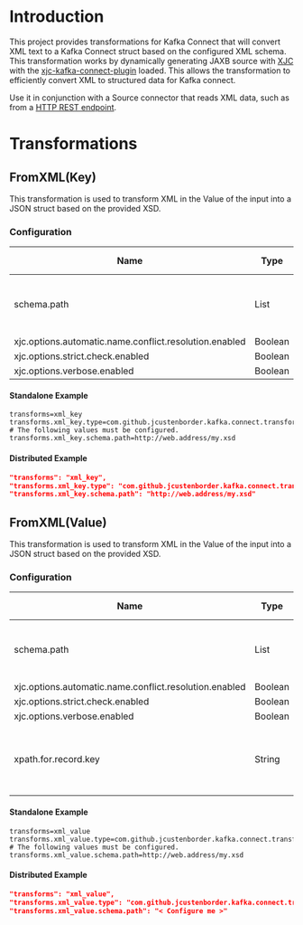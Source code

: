 # Introduction

This project provides transformations for Kafka Connect that will convert XML text to a Kafka Connect struct based on
the configured XML schema. This transformation works by dynamically generating JAXB source
with [XJC](https://docs.oracle.com/javase/8/docs/technotes/tools/unix/xjc.html) with the
[xjc-kafka-connect-plugin](https://github.com/jcustenborder/xjc-kafka-connect-plugin) loaded. This allows the
transformation to efficiently convert XML to structured data for Kafka connect.

Use it in conjunction with a Source connector that reads XML data, such as from
a [HTTP REST endpoint](https://www.confluent.io/hub/castorm/kafka-connect-http).

# Transformations

## FromXML(Key)

This transformation is used to transform XML in the Value of the input into a JSON struct based on the provided XSD.

### Configuration

| Name                                                   | Type    | Importance | Default Value  | Validator | Documentation                                                   |
|--------------------------------------------------------|---------| ---------- |----------------|-----------| --------------------------------------------------------------- |
| schema.path                                            | List    | High       |                |           | Urls to the schemas to load. http and https paths are supported |
| xjc.options.automatic.name.conflict.resolution.enabled | Boolean | | False          |||
| xjc.options.strict.check.enabled                       | Boolean | | True           |||
| xjc.options.verbose.enabled                            | Boolean | | False          |||

#### Standalone Example

```properties
transforms=xml_key
transforms.xml_key.type=com.github.jcustenborder.kafka.connect.transform.xml.FromXml$Key
# The following values must be configured.
transforms.xml_key.schema.path=http://web.address/my.xsd
```

#### Distributed Example

```json
"transforms": "xml_key",
"transforms.xml_key.type": "com.github.jcustenborder.kafka.connect.transform.xml.FromXml$Key",
"transforms.xml_key.schema.path": "http://web.address/my.xsd"
```

## FromXML(Value)

This transformation is used to transform XML in the Value of the input into a JSON struct based on the provided XSD.

### Configuration

| Name         | Type   | Importance | Default Value | Validator | Documentation                                                   |
| ------------ | ------ | ---------- | ------------- | --------- | --------------------------------------------------------------- |
| schema.path  | List   | High       |               |           | Urls to the schemas to load. http and https paths are supported |
| xjc.options.automatic.name.conflict.resolution.enabled| Boolean | | False |||
| xjc.options.strict.check.enabled | Boolean | | True |||
| xjc.options.verbose.enabled | Boolean | | False |||
| xpath.for.record.key                                   | String  | | null           |           |        This xpath will be applied on the jaxb element and try to extract the record key  |

#### Standalone Example

```properties
transforms=xml_value
transforms.xml_value.type=com.github.jcustenborder.kafka.connect.transform.xml.FromXml$Value
# The following values must be configured.
transforms.xml_value.schema.path=http://web.address/my.xsd
```

#### Distributed Example

```json
"transforms": "xml_value",
"transforms.xml_value.type": "com.github.jcustenborder.kafka.connect.transform.xml.FromXml$Value",
"transforms.xml_value.schema.path": "< Configure me >"
```
